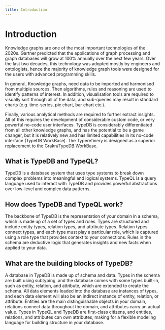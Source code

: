 ```yaml
---
title: Introduction
---
```


# Introduction

Knowledge graphs are one of the most important technologies of the 2020s. Gartner predicted that the applications of graph processing and graph databases will grow at 100% annually over the next few years. Over the last two decades, this technology was adopted mostly by engineers and ontologists, hence the majority of knowledge graph tools were designed for the users with advanced programming skills.

In general, Knowledge graphs, need data to be imported and harmonised from multiple sources. Then algorithms, rules and reasoning are used to identify patterns of interest. In addition, visualisation tools are required to visually sort through all of the data, and sub-queries may result in standard charts (e.g. time-series, pie chart, bar chart etc.).

Finally, various analytical methods are required to further extract insights. All of this requires the development of considerable custom code, or very powerful no-code user interfaces. TypeDB is considerably differentiated from all other knowledge graphs, and has the potential to be a game changer, but it is relatively new and has limited capabilities in its no-code interface (TypeDB WorkBase). The Typerefinery is designed as a superior replacement to the Grakn/TypeDB WorkBase.

## What is TypeDB and TypeQL?

TypeDB is a database system that uses type systems to break down complex problems into meaningful and logical systems. TypeQL is a query language used to interact with TypeDB and provides powerful abstractions over low-level and complex data patterns.

## How does TypeDB and TypeQL work?

The backbone of TypeDB is the representation of your domain in a schema, which is made up of a set of types and rules. Types are structured and include entity types, relation types, and attribute types. Relation types connect types, and each type must play a particular role, which is captured using a role type that provides context to your connections. Rules in the schema are deductive logic that generates insights and new facts when applied to your data.

## What are the building blocks of TypeDB?

A database in TypeDB is made up of schema and data. Types in the schema are built using subtyping, and the database comes with some types built-in, such as entity, relation, and attribute, which are extended to create the schema. All data elements loaded into the database are instances of types, and each data element will also be an indirect instance of entity, relation, or attribute. Entities are the main distinguishable objects in your domain, relations connect data throughout the domain, and attributes carry an actual value. Types in TypeQL and TypeDB are first-class citizens, and entities, relations, and attributes can own attributes, making for a flexible modeling language for building structure in your database.

